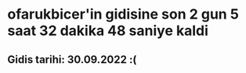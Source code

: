 # ofarukbicer'in gidisine son 2 gun 5 saat 32 dakika 48 saniye kaldi

## Gidis tarihi: 30.09.2022 :(